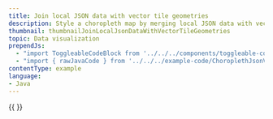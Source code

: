 ```yaml
---
title: Join local JSON data with vector tile geometries
description: Style a choropleth map by merging local JSON data with vector tile geometries.
thumbnail: thumbnailJoinLocalJsonDataWithVectorTileGeometries
topic: Data visualization
prependJs:
  - "import ToggleableCodeBlock from '../../../components/toggleable-code-block'"
  - "import { rawJavaCode } from '../../../example-code/ChoroplethJsonVectorMixActivity.js'"
contentType: example
language:
- Java
---
```


<!-- Broken demo -->

<!-- Any notes about this example would go here.  -->

{{
  <ToggleableCodeBlock
    java={rawJavaCode}
  />
}}
